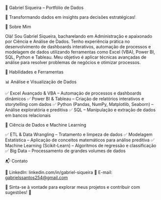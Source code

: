 🚀 Gabriel Siqueira – Portfólio de Dados

🎯 Transformando dados em insights para decisões estratégicas!

📌 Sobre Mim

Olá! Sou Gabriel Siqueira, bacharelando em Administração e apaixonado por Ciência e Análise de Dados. Tenho experiência prática no desenvolvimento de dashboards interativos, automação de processos e modelagem de dados utilizando ferramentas como Excel (VBA), Power BI, SQL, Python e Tableau. Meu objetivo é aplicar técnicas avançadas de análise para resolver problemas de negócios e otimizar processos.

🔎 Habilidades e Ferramentas

📊 Análise e Visualização de Dados

✅ Excel Avançado & VBA – Automação de processos e dashboards dinâmicos
✅ Power BI & Tableau – Criação de relatórios interativos e storytelling com dados
✅ Python (Pandas, NumPy, Matplotlib, Seaborn) – Análise exploratória e preditiva
✅ SQL – Manipulação e extração de dados em bancos relacionais

🔬 Ciência de Dados e Machine Learning

✅ ETL & Data Wrangling – Tratamento e limpeza de dados
✅ Modelagem Estatística – Aplicação de conceitos matemáticos para análise preditiva
✅ Machine Learning (Scikit-Learn) – Algoritmos de regressão e classificação
✅ Big Data – Processamento de grandes volumes de dados

📬 Contato

💼 LinkedIn: linkedin.com/in/gabriel-siqueira
📧 E-mail: gabrielssantos254@gmail.com

📢 Sinta-se à vontade para explorar meus projetos e contribuir com sugestões! 🚀
